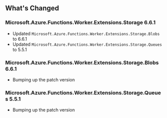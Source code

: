 ## What's Changed

<!-- Please add your release notes in the following format:
- My change description (#PR/#issue)
-->

### Microsoft.Azure.Functions.Worker.Extensions.Storage  6.6.1

- Updated `Microsoft.Azure.Functions.Worker.Extensions.Storage.Blobs` to 6.6.1
- Updated `Microsoft.Azure.Functions.Worker.Extensions.Storage.Queues` to 5.5.1


### Microsoft.Azure.Functions.Worker.Extensions.Storage.Blobs 6.6.1

- Bumping up the patch version

### Microsoft.Azure.Functions.Worker.Extensions.Storage.Queues  5.5.1

- Bumping up the patch version